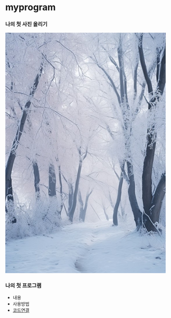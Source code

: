 # myprogram

### 나의 첫 사진 올리기
![image](winter.jpg)

### 나의 첫 프로그램
 * 내용
 * 사용방법
 * [코드연결](pandas_pra.ipynb)